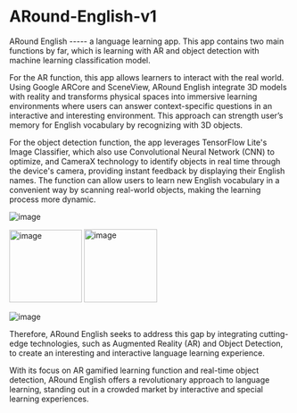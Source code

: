 # ARound-English-v1
ARound English ----- a language learning app. This app contains two main functions by far, which is learning with AR and object detection with machine learning classification model.


For the AR function, this app allows learners to interact with the real world. Using Google ARCore and SceneView, ARound English integrate 3D models with reality and transforms physical spaces into immersive learning environments where users can answer context-specific questions in an interactive and interesting environment. This approach can strength user’s memory for English vocabulary by recognizing with 3D objects.

For the object detection function, the app leverages TensorFlow Lite's Image Classifier, which also use Convolutional Neural Network (CNN) to optimize, and CameraX technology to identify objects in real time through the device's camera, providing instant feedback by displaying their English names. The function can allow users to learn new English vocabulary in a convenient way by scanning real-world objects, making the learning process more dynamic.

![image](https://github.com/user-attachments/assets/8f42d9f2-b9f9-47c0-9f67-e174aa3ece81)

<img width="130" alt="image" src="https://github.com/user-attachments/assets/b87361b6-a1ea-4b9d-80c8-244f40ea2037">

<img width="131" alt="image" src="https://github.com/user-attachments/assets/8e8d7e95-6afe-477c-acac-c9293cbca0ce">


 ![image](https://github.com/user-attachments/assets/f4afca10-8bfa-464f-aa15-405678d9fbd6)



Therefore, ARound English seeks to address this gap by integrating cutting-edge technologies, such as Augmented Reality (AR) and Object Detection, to create an interesting and interactive language learning experience.

With its focus on AR gamified learning function and real-time object detection, ARound English offers a revolutionary approach to language learning, standing out in a crowded market by interactive and special learning experiences.








